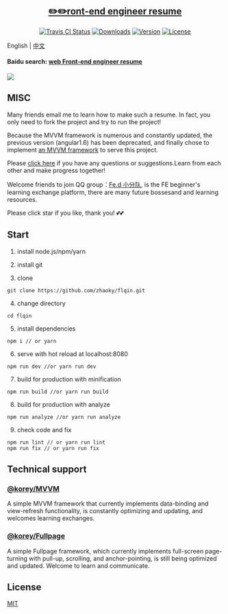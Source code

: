 <h2 align="center"><a href='https://www.flqin.com' target='_blank'>✏️✏️ront-end engineer resume</a></h2>
<p align="center">
  <a href="https://www.travis-ci.com/zhaoky/flqin"><img src="https://travis-ci.com/zhaoky/flqin.svg?branch=master" alt="Travis CI Status"></a>
  <a href="https://www.npmjs.com/package/@fe_korey/resume"><img src="https://img.shields.io/npm/dm/@fe_korey/resume.svg" alt="Downloads"></a>
  <a href="hhttps://www.npmjs.com/package/@fe_korey/resume"><img src="https://img.shields.io/npm/v/@fe_korey/resume.svg" alt="Version"></a>
  <a href="https://www.npmjs.com/package/@fe_korey/resume"><img src="https://img.shields.io/npm/l/@fe_korey/resume.svg" alt="License"></a>
</p>

English | [中文](./README_CN.MD)

#### Baidu search: [web Front-end engineer resume](https://www.baidu.com/s?ie=UTF-8&wd=web%E5%89%8D%E7%AB%AF%E5%B7%A5%E7%A8%8B%E5%B8%88%E7%AE%80%E5%8E%86)

![](https://raw.githubusercontent.com/zhaoky/flqin/master/src/assets/web.jpg)

## MISC

Many friends email me to learn how to make such a resume. In fact, you only need to fork the project and try to run the project!

Because the MVVM framework is numerous and constantly updated, the previous version (angular1.6) has been deprecated, and finally chose to implement [an MVVM framework](https://github.com/zhaoky/mvvm) to serve this project.

Please [click here](https://github.com/zhaoky/flqin/issues) if you have any questions or suggestions.Learn from each other and make progress together!

Welcome friends to join QQ group：[Fe.d 小分队](http://t.cn/RtlQbTq), is the FE beginner's learning exchange platform, there are many future bossesand and learning resources.

Please click star if you like, thank you! 💕💕

## Start

1. install node.js/npm/yarn

2. install git

3. clone

```
git clone https://github.com/zhaoky/flqin.git
```

4. change directory

```
cd flqin
```

5. install dependencies

```
npm i // or yarn
```

6. serve with hot reload at localhost:8080

```
npm run dev //or yarn run dev
```

7. build for production with minification

```
npm run build //or yarn run build
```

8. build for production with analyze

```
npm run analyze //or yarn run analyze
```

9. check code and fix

```
npm run lint // or yarn run lint
npm run fix // or yarn run fix
```

## Technical support

### [@korey/MVVM](https://github.com/zhaoky/mvvm)

A simple MVVM framework that currently implements data-binding and view-refresh functionality, is constantly optimizing and updating, and welcomes learning exchanges.

### [@korey/Fullpage](https://github.com/zhaoky/fullpage)

A simple Fullpage framework, which currently implements full-screen page-turning with pull-up, scrolling, and anchor-pointing, is still being optimized and updated. Welcome to learn and communicate.

## License

[MIT](./LICENSE)
